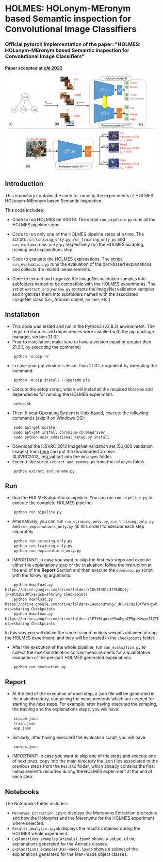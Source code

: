 # HOLMES: HOLonym-MEronym based Semantic inspection for Convolutional Image Classifiers

### Official pytorch implementation of the paper: "HOLMES: HOLonym-MEronym based Semantic inspection for Convolutional Image Classifiers"
#### Paper accepted at [xAI 2023](https://xaiworldconference.com/)

![](images/OverviewNew.png?raw=true)

## Introduction
This repository contains the code for running the experiments of HOLMES: HOLonym-MEronym based Semantic inspection. <br />

This code includes:

* Code to run HOLMES on VGG16.
    The script `run_pipeline.py` runs all the HOLMES pipeline steps.
    
* Code to run only one of the HOLMES pipeline steps at a time.
    The scripts `run_scraping_only.py`, `run_training_only.py` and `run_explanations_only.py` respectively run the HOLMES scraping, training and explanations step.
    
* Code to evaluate the HOLMES explanations.
    The script `run_evaluation.py` runs the evaluation of the part-based explanations and collects the related measurements.

* Code to extract and organize the ImageNet validation samples into subfolders named to be compatible with the HOLMES experiments.
    The script `extract_and_rename.py` extracts the ImageNet validation samples and organizes them into subfolders named with the associated ImageNet class (i.e., Arabian camel, airliner, etc.).
    
## Installation

* This code was tested and run in the Python3 (v3.8.2) environment. The required libraries and dependecies were installed with the pip package manager, version 21.0.1.
* Prior to installation, make sure to have a version equal or greater than 21.0.1, by executing the command:

```
    python -m pip -V
```

* In case your pip version is lesser than 21.0.1, upgrade it by executing the command:

```
    python -m pip install --upgrade pip
```

* Execute the setup script, which will install all the required libraries and dependecies for running the HOLMES experiment.

```
    setup.sh
```

* Then, if your Operating System is Unix based, execute the following commands (skip if on Windows OS):

```
    sudo apt-get update
    sudo apt-get install chromium-chromedriver
    sudo python unix_additional_setup.py install
```

* Download the ILSVRC 2012 ImageNet validation set (50,000 validation images) from [here](https://image-net.org/challenges/LSVRC/2012/index.php#) and put the downloaded archive (ILSVRC2012_img_val.tar) into the `Holonyms` folder.
* Execute the script `extract_and_rename.py` from the `Holonyms` folder.

```
    python extract_and_rename.py
```

## Run

* Run the HOLMES algorithmic pipeline. You can run `run_pipeline.py` to execute the complete HOLMES pipeline.  

```
    python run_pipeline.py
```

* Alternatively, you can run `run_scraping_only.py`, `run_training_only.py` and `run_explanations_only.py` (in this order) to execute each step separately.

```
    python run_scraping_only.py
    python run_training_only.py
    python run_explanations_only.py
```

* IMPORTANT: in case you want to skip the first two steps and execute either the explanations step or the evaluation, follow the instruction at the end of the **Report** Section and then execute the `download.py` script with the following arguments:

```
    python download.py https://drive.google.com/drive/folders/1UkJEN8tcIf9kODo5j-jFx8tdiU2URlxa?usp=sharing Checkpoints
    python download.py https://drive.google.com/drive/folders/14w6ohQYxBg7_9FL4E7a2iOYfeYHgGP1M?usp=sharing Checkpoints
    python download.py https://drive.google.com/drive/folders/1ETY0igoirK9wWMgpCP9gsXexyn21ZYNP?usp=sharing Checkpoints
```

In this way you will obtain the same trained models weights obtained during the HOLMES experiment, and they will be located in the `Checkpoints` folder.

* After the execution of the whole pipeline, run `run_evaluation.py` to collect the insertion/deletion curves measurements for a quantitative evaluation of the per-part HOLMES generated explanations.

```
    python run_evaluation.py
```

## Report
* At the end of the execution of each step, a json file will be generated in the main directory, containing the measurements which are needed for starting the next steps. For example, after having executed the scraping, the training and the explanations steps, you will have:

```
    scrape.json
    train.json
    exp.json
```

* Similarly, after having executed the evaluation script, you will have:

```
    curves.json
```

* IMPORTANT: In case you want to skip one of the steps and execute one of next ones, copy into the main directory the json files associated to the previous steps from the `Results` folder, which already contains the final measurements recorded during the HOLMES experiment at the end of each step.

## Notebooks 
The Notebooks folder includes:

* `Meronyms_Extraction.ipynb` displays the Meronyms Extraction procedure and how the Holonyms and the Meronyms for the HOLMES experiment where selected.
* `Results_analysis.ipynb` displays the results obtained during the HOLMES whole experiment.
* `Explanations_examples(Animals).ipynb` shows a subset of the explanations generated for the Animals classes.
* `Explanations_examples(Man-made).ipynb` shows a subset of the explanations generated for the Man-made object classes.
